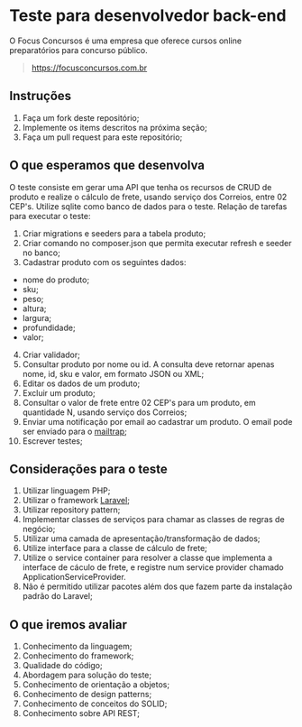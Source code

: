 # Teste para desenvolvedor back-end
O Focus Concursos é uma empresa que oferece cursos online preparatórios para concurso público.
> https://focusconcursos.com.br 

## Instruções
1. Faça um fork deste repositório;
2. Implemente os items descritos na próxima seção;
3. Faça um pull request para este repositório;

## O que esperamos que desenvolva
O teste consiste em gerar uma API que tenha os recursos de CRUD de produto e realize o cálculo de frete, usando serviço dos Correios, entre 02 CEP's.
Utilize sqlite como banco de dados para o teste.
Relação de tarefas para executar o teste:
1. Criar migrations e seeders para a tabela produto;
2. Criar comando no composer.json que permita executar refresh e seeder no banco;
3. Cadastrar produto com os seguintes dados:
  - nome do produto;
  - sku;
  - peso;
  - altura;
  - largura;
  - profundidade;
  - valor;
4. Criar validador;
5. Consultar produto por nome ou id. A consulta deve retornar apenas nome, id, sku e valor, em formato JSON ou XML;
6. Editar os dados de um produto;
7. Excluir um produto;
8. Consultar o valor de frete entre 02 CEP's para um produto, em quantidade N, usando serviço dos Correios;
9. Enviar uma notificação por email ao cadastrar um produto. O email pode ser enviado para o [mailtrap](http://mailtrap.io);
10. Escrever testes;


## Considerações para o teste
1. Utilizar linguagem PHP;
2. Utilizar o framework [Laravel](https://laravel.com);
3. Utilizar repository pattern;
4. Implementar classes de serviços para chamar as classes de regras de negócio;
5. Utilizar uma camada de apresentação/transformação de dados;
6. Utilize interface para a classe de cálculo de frete;
7. Utilize o service container para resolver a classe que implementa a interface de cáculo de frete, e registre num service provider chamado ApplicationServiceProvider.
8. Não é permitido utilizar pacotes além dos que fazem parte da instalação padrão do Laravel;


## O que iremos avaliar
1. Conhecimento da linguagem;
2. Conhecimento do framework;
3. Qualidade do código;
4. Abordagem para solução do teste;
5. Conhecimento de orientação a objetos;
6. Conhecimento de design patterns;
7. Conhecimento de conceitos do SOLID;
8. Conhecimento sobre API REST;
